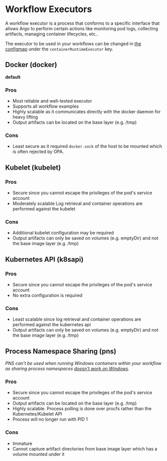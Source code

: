 # Workflow Executors

A workflow executor is a process that conforms to a specific interface that allows Argo to perform certain actions like monitoring pod logs, collecting artifacts, managing container lifecycles, etc..

The executor to be used in your workflows can be changed in [the configmap](./workflow-controller-configmap.yaml) under the `containerRuntimeExecutor` key.

## Docker (docker)

**default**

### Pros

* Most reliable and well-tested executor
* Supports all workflow examples
* Highly scalable as it communicates directly with the docker daemon for heavy lifting
* Output artifacts can be located on the base layer (e.g. /tmp)

### Cons

* Least secure as it required `docker.sock` of the host to be mounted which is often rejected by OPA.

## Kubelet (kubelet)

### Pros

* Secure since you cannot escape the privileges of the pod's service account
* Moderately scalable  Log retrieval and container operations are performed against the kubelet

### Cons

* Additional kubelet configuration may be required
* Output artifacts can only be saved on volumes (e.g. emptyDir) and not the base image layer (e.g. /tmp)

## Kubernetes API (k8sapi)

### Pros

* Secure since you cannot escape the privileges of the pod's service account
* No extra configuration is required

### Cons

* Least scalable since log retrieval and container operations are performed against the kubernetes api
* Output artifacts can only be saved on volumes (e.g. emptyDir) and not the base image layer (e.g. /tmp)

## Process Namespace Sharing (pns)
*PNS can't be used when running Windows containers within your workflow as sharing process namespaces [doesn't work on Windows](https://kubernetes.io/docs/setup/production-environment/windows/intro-windows-in-kubernetes/#v1-pod).*

### Pros

* Secure since you cannot escape the privileges of the pod's service account
* Output artifacts can be located on the base layer (e.g. /tmp)
* Highly scalable.  Process polling is done over procfs rather than the Kubernetes/Kubelet API
* Process will no longer run with PID 1

### Cons

* Immature
* Cannot capture artifact directories from base image layer which has a volume mounted under it
